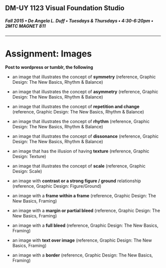 ## DM-UY 1123 Visual Foundation Studio
##### Fall 2015 • De Angela L. Duff • Tuesdays & Thursdays • 4:30-6:20pm • 2MTC MAGNET 811 
---

# Assignment: Images
**Post to wordpress or tumblr, the following**

* an image that illustrates the concept of **symmetry** (reference, Graphic Design: The New Basics, Rhythm & Balance)

* an image that illustrates the concept of **asymmetry** (reference, Graphic Design: The New Basics, Rhythm & Balance)

* an image that illustrates the concept of **repetition and change** (reference, Graphic Design: The New Basics, Rhythm & Balance)

* an image that illustrates the concept of **rhythm** (reference, Graphic Design: The New Basics, Rhythm & Balance)

* an image that illustrates the concept of **dissonance** (reference, Graphic Design: The New Basics, Rhythm & Balance)

* an image that has the illusion of having **texture** (reference, Graphic Design: Texture)

* an image that illustrates the concept of **scale** (reference, Graphic Design: Scale)

* an image with **contrast or a strong figure / ground** relationship (reference, Graphic Design: Figure/Ground)

* an image with a **frame within a frame** (reference, Graphic Design: The New Basics, Framing)

* an image with a **margin or partial bleed** (reference, Graphic Design: The New Basics, Framing)

* an image with a **full bleed** (reference, Graphic Design: The New Basics, Framing)

* an image with **text over image** (reference, Graphic Design: The New Basics, Framing)

* an image with a **border** (reference, Graphic Design: The New Basics, Framing)



